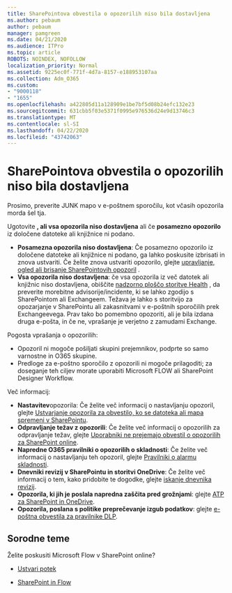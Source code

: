 ```yaml
---
title: SharePointova obvestila o opozorilih niso bila dostavljena
ms.author: pebaum
author: pebaum
manager: pamgreen
ms.date: 04/21/2020
ms.audience: ITPro
ms.topic: article
ROBOTS: NOINDEX, NOFOLLOW
localization_priority: Normal
ms.assetid: 9225ec0f-771f-4d7a-8157-e188953107aa
ms.collection: Adm_O365
ms.custom:
- "9000118"
- "1655"
ms.openlocfilehash: a422805d11a128909e1be7bf5d08b24efc132e23
ms.sourcegitcommit: 631cbb5f03e5371f0995e976536d24e9d13746c3
ms.translationtype: MT
ms.contentlocale: sl-SI
ms.lasthandoff: 04/22/2020
ms.locfileid: "43742063"
---
```

# <a name="sharepoint-alert-notifications-not-delivered"></a>SharePointova obvestila o opozorilih niso bila dostavljena

Prosimo, preverite JUNK mapo v e-poštnem sporočilu, kot včasih opozorila morda šel tja.

Ugotovite **, ali vsa opozorila niso dostavljena** ali če **posamezno opozorilo** iz določene datoteke ali knjižnice ni podano.

- **Posamezna opozorila niso dostavljena**: Če posamezno opozorilo iz določene datoteke ali knjižnice ni podano, ga lahko poskusite izbrisati in znova ustvariti. Če želite znova ustvariti opozorilo, glejte [upravljanje, ogled ali brisanje SharePointovih opozoril](https://support.office.com/article/manage-view-or-delete-sharepoint-alerts-99dfb19c-9a90-4a8c-aba1-aa8c8afb0de2) .
- **Vsa opozorila niso dostavljena**: če vsa opozorila iz več datotek ali knjižnic niso dostavljena, obiščite [nadzorno ploščo storitve Health](https://admin.microsoft.com/AdminPortal/Home#/servicehealth) , da preverite morebitne advisorije/incidente, ki se lahko zgodijo s SharePointom ali Exchangeem. Težava je lahko s storitvijo za opozarjanje v SharePointu ali zakasnitvami v e-poštnih sporočilih prek Exchangeevega. Prav tako bo pomembno opozoriti, ali je bila izdana druga e-pošta, in če ne, vprašanje je verjetno z zamudami Exchange.

Pogosta vprašanja o opozorilih:

- Opozoril ni mogoče pošiljati skupini prejemnikov, podprte so samo varnostne in O365 skupine.
- Predloge za e-poštno sporočilo z opozorili ni mogoče prilagoditi; za doseganje teh ciljev morate uporabiti Microsoft FLOW ali SharePoint Designer Workflow.

Več informacij:

- **Nastavitev**opozorila: Če želite več informacij o nastavljanju opozoril, glejte [Ustvarjanje opozorila za obvestilo, ko se datoteka ali mapa spremeni v SharePointu](https://support.office.com/article/create-an-alert-to-get-notified-when-a-file-or-folder-changes-in-sharepoint-e5a79e7b-a146-46da-a9ef-d65409ba8918).
- **Odpravljanje težav z opozorili**: Če želite več informacij o opozorilih za odpravljanje težav, glejte [Uporabniki ne prejemajo obvestil o opozorilih za SharePoint online](https://docs.microsoft.com/sharepoint/support/sites/no-alert-notifications).
- **Napredne O365 pravilniki o opozorilih o skladnosti**: Če želite več informacij o nastavljanju teh opozoril, glejte [Pravilniki o alarmu skladnosti](https://docs.microsoft.com/office365/securitycompliance/alert-policies).
- **Dnevniki revizij v SharePointu in storitvi OneDrive**: Če želite več informacij o tem, kako pridobite te dogodke, glejte [iskanje dnevnika revizij](https://docs.microsoft.com/office365/securitycompliance/search-the-audit-log-in-security-and-compliance#search-the-audit-log).
- **Opozorila, ki jih je poslala napredna zaščita pred grožnjami**: glejte [ATP za SharePoint in OneDrive](https://docs.microsoft.com/office365/securitycompliance/atp-for-spo-odb-and-teams).
- **Opozorila, poslana s politike preprečevanje izgub podatkov**: glejte [e-poštna obvestila za pravilnike DLP](https://docs.microsoft.com/office365/securitycompliance/use-notifications-and-policy-tips).

## <a name="related-topics"></a>Sorodne teme

Želite poskusiti Microsoft Flow v SharePoint online?

- [Ustvari potek](https://support.office.com/article/a9c3e03b-0654-46af-a254-20252e580d01)

- [SharePoint in Flow](https://flow.microsoft.com//blog/sharepoint-and-flow/)
